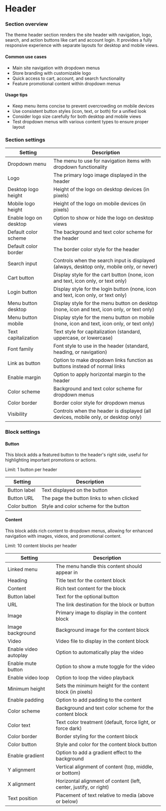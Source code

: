 # Header

### Section overview

The theme header section renders the site header with navigation, logo, search, and action buttons like cart and account login. It provides a fully responsive experience with separate layouts for desktop and mobile views.

#### Common use cases

* Main site navigation with dropdown menus
* Store branding with customizable logo
* Quick access to cart, account, and search functionality
* Feature promotional content within dropdown menus

#### Usage tips

* Keep menu items concise to prevent overcrowding on mobile devices
* Use consistent button styles (icon, text, or both) for a unified look
* Consider logo size carefully for both desktop and mobile views
* Test dropdown menus with various content types to ensure proper layout

### Section settings

| Setting                | Description                                                                                 |
| ---------------------- | ------------------------------------------------------------------------------------------- |
| Dropdown menu          | The menu to use for navigation items with dropdown functionality                            |
| Logo                   | The primary logo image displayed in the header                                              |
| Desktop logo height    | Height of the logo on desktop devices (in pixels)                                           |
| Mobile logo height     | Height of the logo on mobile devices (in pixels)                                            |
| Enable logo on desktop | Option to show or hide the logo on desktop views                                            |
| Default color scheme   | The background and text color scheme for the header                                         |
| Default color border   | The border color style for the header                                                       |
| Search input           | Controls when the search input is displayed (always, desktop only, mobile only, or never)   |
| Cart button            | Display style for the cart button (none, icon and text, icon only, or text only)            |
| Login button           | Display style for the login button (none, icon and text, icon only, or text only)           |
| Menu button desktop    | Display style for the menu button on desktop (none, icon and text, icon only, or text only) |
| Menu button mobile     | Display style for the menu button on mobile (none, icon and text, icon only, or text only)  |
| Text capitalization    | Text style for capitalization (standard, uppercase, or lowercase)                           |
| Font family            | Font style to use in the header (standard, heading, or navigation)                          |
| Link as button         | Option to make dropdown links function as buttons instead of normal links                   |
| Enable margin          | Option to apply horizontal margin to the header                                             |
| Color scheme           | Background and text color scheme for dropdown menus                                         |
| Color border           | Border color style for dropdown menus                                                       |
| Visibility             | Controls when the header is displayed (all devices, mobile only, or desktop only)           |

### Block settings

#### Button

This block adds a featured button to the header's right side, useful for highlighting important promotions or actions.

Limit: 1 button per header

| Setting      | Description                               |
| ------------ | ----------------------------------------- |
| Button label | Text displayed on the button              |
| Button URL   | The page the button links to when clicked |
| Color button | Style and color scheme for the button     |

#### Content

This block adds rich content to dropdown menus, allowing for enhanced navigation with images, videos, and promotional content.

Limit: 10 content blocks per header

| Setting               | Description                                                       |
| --------------------- | ----------------------------------------------------------------- |
| Linked menu           | The menu handle this content should appear in                     |
| Heading               | Title text for the content block                                  |
| Content               | Rich text content for the block                                   |
| Button label          | Text for the optional button                                      |
| URL                   | The link destination for the block or button                      |
| Image                 | Primary image to display in the content block                     |
| Image background      | Background image for the content block                            |
| Video                 | Video file to display in the content block                        |
| Enable video autoplay | Option to automatically play the video                            |
| Enable mute button    | Option to show a mute toggle for the video                        |
| Enable video loop     | Option to loop the video playback                                 |
| Minimum height        | Sets the minimum height for the content block (in pixels)         |
| Enable padding        | Option to add padding to the content                              |
| Color scheme          | Background and text color scheme for the content block            |
| Color text            | Text color treatment (default, force light, or force dark)        |
| Color border          | Border styling for the content block                              |
| Color button          | Style and color for the content block button                      |
| Enable gradient       | Option to add a gradient effect to the background                 |
| Y alignment           | Vertical alignment of content (top, middle, or bottom)            |
| X alignment           | Horizontal alignment of content (left, center, justify, or right) |
| Text position         | Placement of text relative to media (above or below)              |
